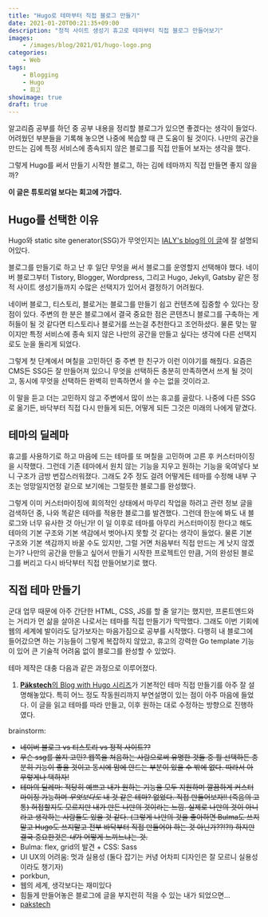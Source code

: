 ```yaml
---
title: "Hugo로 테마부터 직접 블로그 만들기"
date: 2021-01-20T00:21:35+09:00
description: "정적 사이트 생성기 휴고로 테마부터 직접 블로그 만들어보기"
images:
    - /images/blog/2021/01/hugo-logo.png
categories:
    - Web
tags:
    - Blogging
    - Hugo
    - 회고
showimage: true
draft: true
---
```


알고리즘 공부를 하던 중 공부 내용을 정리할 블로그가 있으면 좋겠다는 생각이 들었다. 어려웠던 부분들을 기록해 놓으면 나중에 복습할 때 큰 도움이 될 것이다.
나만의 공간을 만드는 김에 특정 서비스에 종속되지 않은 블로그를 직접 만들어 보자는 생각을 했다.

그렇게 Hugo를 써서 만들기 시작한 블로그, 하는 김에 테마까지 직접 만들면 좋지 않을까?

<!--more-->

**이 글은 튜토리얼 보다는 회고에 가깝다.**

## Hugo를 선택한 이유

Hugo와 static site generator(SSG)가 무엇인지는 [IALY's blog의 이 글](https://ialy1595.github.io/post/blog-construct-1/)에 잘 설명되어있다.

블로그를 만들기로 하고 난 후 일단 무엇을 써서 블로그를 운영할지 선택해야 했다. 네이버 블로그부터 Tistory, Blogger, Wordpress, 그리고 Hugo, Jekyll, Gatsby 같은 정적 사이트 생성기들까지 수많은 선택지가 있어서 결정하기 어려웠다.

네이버 블로그, 티스토리, 블로거는 블로그를 만들기 쉽고 컨텐츠에 집중할 수 있다는 장점이 있다. 주변의 한 분은 블로그에서 결국 중요한 점은 콘텐츠니 블로그를 구축하는 게 허들이 될 것 같다면 티스토리나 블로거를 쓰는걸 추천한다고 조언하셨다. 물론 맞는 말이지만 특정 서비스에 종속 되지 않은 나만의 공간을 만들고 싶다는 생각에 다른 선택지로도 눈을 돌리게 되었다.

그렇게 첫 단계에서 며칠을 고민하던 중 주변 한 친구가 이런 이야기를 해줬다. 요즘은 CMS든 SSG든 잘 만들어져 있으니 무엇을 선택하든 충분히 만족하면서 쓰게 될 것이고, 동시에 무엇을 선택하든 완벽히 만족하면서 쓸 수는 없을 것이라고.

이 말을 듣고 더는 고민하지 않고 주변에서 많이 쓰는 휴고를 골랐다. 나중에 다른 SSG로 옮기든, 바닥부터 직접 다시 만들게 되든, 어떻게 되든 그것은 미래의 나에게 맡겼다.

## 테마의 딜레마

휴고를 사용하기로 하고 마음에 드는 테마를 또 며칠을 고민하며 고른 후 커스터마이징을 시작했다. 그런데 기존 테마에서 원치 않는 기능을 지우고 원하는 기능을 욱여넣다 보니 구조가 금방 번잡스러워졌다. 그래도 2주 정도 걸려 어떻게든 테마를 수정해  내부 구조는 엉망일지언정 겉으로 보기에는 그럴듯한 블로그를 완성했다.

그렇게 이미 커스터마이징에 회의적인 상태에서 마무리 작업을 하려고 관련 정보 글을 검색하던 중, 나와 똑같은 테마를 적용한 블로그를 발견했다. 그런데 한눈에 봐도 내 블로그와 너무 유사한 것 아닌가! 이 일 이후로 테마를 아무리 커스터마이징 한다고 해도 테마의 기본 구조와 기본 색감에서 벗어나지 못할 것 같다는 생각이 들었다. 물론 기본 구조와 기본 색감까지 바꿀 수도 있지만, 그럴 거면 처음부터 직접 만드는 게 낫지 않겠는가? 나만의 공간을 만들고 싶어서 만들기 시작한 프로젝트인 만큼, 거의 완성된 블로그를 버리고 다시 바닥부터 직접 만들어보기로 했다.

## 직접 테마 만들기

군대 업무 때문에 아주 간단한 HTML, CSS, JS를 할 줄 알기는 했지만, 프론트엔드와는 거리가 먼 삶을 살아온 나로서는 테마를 직접 만들기가 막막했다. 그래도 이번 기회에 웹의 세계에 발이라도 담가보자는 마음가짐으로 공부를 시작했다. 다행히 내 블로그에 들어갔으면 하는 기능들이 그렇게 복잡하지 않았고, 휴고의 강력한 Go template 기능이 있어 큰 기술적 어려움 없이 블로그를 완성할 수 있었다.

테마 제작은 대충 다음과 같은 과정으로 이루어졌다.
1. [**Päkstech**의 Blog with Hugo 시리즈](https://pakstech.com/series/blog-with-hugo/)가 기본적인 테마 직접 만들기를 아주 잘 설명해놓았다. 특히 어느 정도 작동원리까지 부연설명이 있는 점이 아주 마음에 들었다. 이 글을 읽고 테마를 따라 만들고, 이후 원하는 대로 수정하는 방향으로 진행하였다.



brainstorm:
- ~~네이버 블로그 vs 티스토리 vs 정적 사이트??~~
- ~~무슨 ssg를 쓸지 고민? 웹쪽을 처음하는 사람으로써 유명한 것들 중 뭘 선택하든 충분히 기능이 좋을 것이고 동시에 맘에 안드는 부분이 있을 수 밖에 없다. 따라서 아무렇게나 택하자!~~
- ~~테마의 딜레마: 적당히 예쁘고 내가 원하는 기능을 모두 지원하며 깔끔하게 커스터마이징 가능하며 *무엇보다도* 내 것 같은 테마? 없었다. 직접 만들어보자!! (죽음의 고통) 허접할지도 모르지만 내가 만든 나만의 것이라는 느낌. 실제로 나만의 것이 아니라고 생각하는 사람들도 있을 것 같다. (그렇게 나만의 것을 좋아하면 Bulma도 쓰지말고 Hugo도 쓰지말고 전부 바닥부터 직접 만들어야 하는 것 아닌가??!?!) 하지만 결국 중요한것은 *내*가 어떻게 느끼느냐는 것.~~
- Bulma: flex, grid의 발견 + CSS: Sass
- UI UX의 어려움: 멋과 실용성 (둘다 잡기는 커녕 어차피 디자인은 잘 모르니 실용성이라도 챙기자)
- porkbun, 
- 웹의 세계, 생각보다는 재미있다
- 힘들게 만들어놓은 블로그에 글을 부지런히 적을 수 있는 내가 되었으면...
- [pakstech](https://pakstech.com/series/blog-with-hugo/)